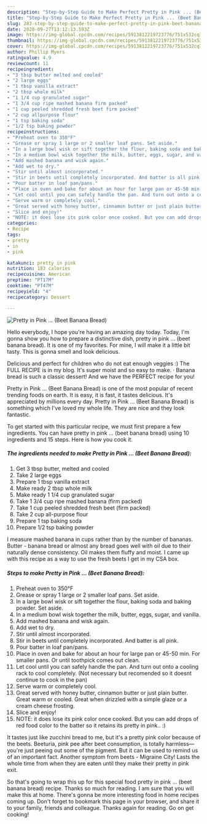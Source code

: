 ```yaml
---
description: "Step-by-Step Guide to Make Perfect Pretty in Pink ... (Beet Banana Bread)"
title: "Step-by-Step Guide to Make Perfect Pretty in Pink ... (Beet Banana Bread)"
slug: 283-step-by-step-guide-to-make-perfect-pretty-in-pink-beet-banana-bread
date: 2020-09-27T13:12:13.593Z
image: https://img-global.cpcdn.com/recipes/5913812219723776/751x532cq70/pretty-in-pink-beet-banana-bread-recipe-main-photo.jpg
thumbnail: https://img-global.cpcdn.com/recipes/5913812219723776/751x532cq70/pretty-in-pink-beet-banana-bread-recipe-main-photo.jpg
cover: https://img-global.cpcdn.com/recipes/5913812219723776/751x532cq70/pretty-in-pink-beet-banana-bread-recipe-main-photo.jpg
author: Phillip Myers
ratingvalue: 4.9
reviewcount: 11
recipeingredient:
- "3 tbsp butter melted and cooled"
- "2 large eggs"
- "1 tbsp vanilla extract"
- "2 tbsp whole milk"
- "1 1/4 cup granulated sugar"
- "1 3/4 cup ripe mashed banana firm packed"
- "1 cup peeled shredded fresh beet firm packed"
- "2 cup allpurpose flour"
- "1 tsp baking soda"
- "1/2 tsp baking powder"
recipeinstructions:
- "Preheat oven to 350°F"
- "Grease or spray 1 large or 2 smaller loaf pans. Set aside."
- "In a large bowl wisk or sift together the flour, baking soda and baking powder. Set aside."
- "In a medium bowl wisk together the milk, butter, eggs, sugar, and vanilla."
- "Add mashed banana and wisk again."
- "Add wet to dry."
- "Stir until almost incorporated."
- "Stir in beets until completely incorporated. And batter is all pink."
- "Pour batter in loaf pan/pans."
- "Place in oven and bake for about an hour for large pan or 45-50 min. For smaller pans. Or until toothpick comes out clean."
- "Let cool until you can safely handle the pan. And turn out onto a cooling rack to cool completely. (Not necessary but recomended so it doesnt continue to cook in the pan)"
- "Serve warm or completely cool."
- "Great served with honey butter, cinnamon butter or just plain butter. Great warm or cooled. Great when drizzled with a simple glaze or a cream cheese frosting."
- "Slice and enjoy!"
- "NOTE: it does lose its pink color once cooked. But you can add drops of red food color to the batter so it retains its pretty in pink.. :)"
categories:
- Recipe
tags:
- pretty
- in
- pink

katakunci: pretty in pink 
nutrition: 183 calories
recipecuisine: American
preptime: "PT17M"
cooktime: "PT47M"
recipeyield: "4"
recipecategory: Dessert

---
```



![Pretty in Pink ... (Beet Banana Bread)](https://img-global.cpcdn.com/recipes/5913812219723776/751x532cq70/pretty-in-pink-beet-banana-bread-recipe-main-photo.jpg)

Hello everybody, I hope you're having an amazing day today. Today, I'm gonna show you how to prepare a distinctive dish, pretty in pink ... (beet banana bread). It is one of my favorites. For mine, I will make it a little bit tasty. This is gonna smell and look delicious.

Delicious and perfect for children who do not eat enough veggies :) The FULL RECIPE is in my blog. It&#39;s super moist and so easy to make. · Banana bread is such a classic dessert! And we have the PERFECT recipe for you!

Pretty in Pink ... (Beet Banana Bread) is one of the most popular of recent trending foods on earth. It is easy, it is fast, it tastes delicious. It's appreciated by millions every day. Pretty in Pink ... (Beet Banana Bread) is something which I've loved my whole life. They are nice and they look fantastic.


To get started with this particular recipe, we must first prepare a few ingredients. You can have pretty in pink ... (beet banana bread) using 10 ingredients and 15 steps. Here is how you cook it.

<!--inarticleads1-->

##### The ingredients needed to make Pretty in Pink ... (Beet Banana Bread):

1. Get 3 tbsp butter, melted and cooled
1. Take 2 large eggs
1. Prepare 1 tbsp vanilla extract
1. Make ready 2 tbsp whole milk
1. Make ready 1 1/4 cup granulated sugar
1. Take 1 3/4 cup ripe mashed banana (firm packed)
1. Take 1 cup peeled shredded fresh beet (firm packed)
1. Take 2 cup all-purpose flour
1. Prepare 1 tsp baking soda
1. Prepare 1/2 tsp baking powder


I measure mashed banana in cups rather than by the number of bananas. Butter - banana bread or almost any bread goes well with oil due to their naturally dense consistency. Oil makes them fluffy and moist. I came up with this recipe as a way to use the fresh beets I get in my CSA box. 

<!--inarticleads2-->

##### Steps to make Pretty in Pink ... (Beet Banana Bread):

1. Preheat oven to 350°F
1. Grease or spray 1 large or 2 smaller loaf pans. Set aside.
1. In a large bowl wisk or sift together the flour, baking soda and baking powder. Set aside.
1. In a medium bowl wisk together the milk, butter, eggs, sugar, and vanilla.
1. Add mashed banana and wisk again.
1. Add wet to dry.
1. Stir until almost incorporated.
1. Stir in beets until completely incorporated. And batter is all pink.
1. Pour batter in loaf pan/pans.
1. Place in oven and bake for about an hour for large pan or 45-50 min. For smaller pans. Or until toothpick comes out clean.
1. Let cool until you can safely handle the pan. And turn out onto a cooling rack to cool completely. (Not necessary but recomended so it doesnt continue to cook in the pan)
1. Serve warm or completely cool.
1. Great served with honey butter, cinnamon butter or just plain butter. Great warm or cooled. Great when drizzled with a simple glaze or a cream cheese frosting.
1. Slice and enjoy!
1. NOTE: it does lose its pink color once cooked. But you can add drops of red food color to the batter so it retains its pretty in pink.. :)


It tastes just like zucchini bread to me, but it&#39;s a pretty pink color because of the beets. Beeturia, pink pee after beet consumption, is totally harmless—you&#39;re just peeing out some of the pigment. But it can be used to remind us of an important fact. Another symptom from beets - Migraine City! Lasts the whole time from when they are eaten until they make their pretty in pink exit. 

So that's going to wrap this up for this special food pretty in pink ... (beet banana bread) recipe. Thanks so much for reading. I am sure that you will make this at home. There's gonna be more interesting food in home recipes coming up. Don't forget to bookmark this page in your browser, and share it to your family, friends and colleague. Thanks again for reading. Go on get cooking!
